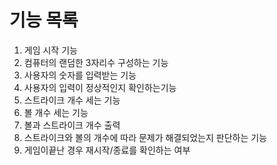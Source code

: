 # 기능 목록
1. 게임 시작 기능
2. 컴퓨터의 랜덤한 3자리수 구성하는 기능
3. 사용자의 숫자를 입력받는 기능
4. 사용자의 입력이 정상적인지 확인하는기능
5. 스트라이크 개수 세는 기능
6. 볼 개수 세는 기능
7. 볼과 스트라이크 개수 출력
8. 스트라이크와 볼의 개수에 따라 문제가 해결되었는지 판단하는 기능
9. 게임이끝난 경우 재시작/종료를 확인하는 여부